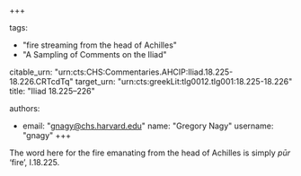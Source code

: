 +++

tags:
- "fire streaming from the head of Achilles"
- "A Sampling of Comments on the Iliad"

citable_urn: "urn:cts:CHS:Commentaries.AHCIP:Iliad.18.225-18.226.CRTcdTq"
target_urn: "urn:cts:greekLit:tlg0012.tlg001:18.225-18.226"
title: "Iliad 18.225–226"

authors:
- email: "gnagy@chs.harvard.edu"
  name: "Gregory Nagy"
  username: "gnagy"
+++

<p>The word here for the fire emanating from the head of Achilles is simply <em>pūr</em> ‘fire’, I.18.225.  </p>